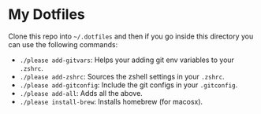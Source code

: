 My Dotfiles
===========

Clone this repo into `~/.dotfiles` and then if you go inside this directory you
can use the following commands:

- `./please add-gitvars`: Helps your adding git env variables to your `.zshrc`.
- `./please add-zshrc`: Sources the zshell settings in your `.zshrc`.
- `./please add-gitconfig`: Include the git configs in your `.gitconfig`.
- `./please add-all`: Adds all the above.
- `./please install-brew`: Installs homebrew (for macosx).
